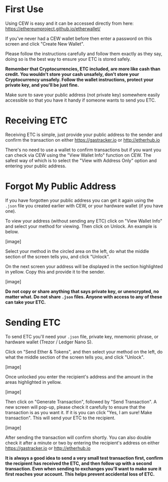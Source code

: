 # First Use

Using CEW is easy and it can be accessed directly from here: https://ethereumproject.github.io/etherwallet/

If you've never had a CEW wallet before then enter a password on this screen and click "Create New Wallet".

Please follow the instructions carefully and follow them exactly as they say, doing so is the best way to ensure your ETC is stored safely.

**Remember that Cryptocurrencies, ETC included, are more like cash than credit. You wouldn't store your cash unsafely, don't store your Cryptocurrency unsafely. Follow the wallet instructions, protect your private key, and you'll be just fine.**

Make sure to save your public address (not private key) somewhere easily accessible so that you have it handy if someone wants to send you ETC.

# Receiving ETC

Receiving ETC is simple, just provide your public address to the sender and confirm the transaction on either https://gastracker.io or http://etherhub.io

There's no need to use a wallet to confirm transactions but if you want you can check via CEW using the "View Wallet Info" function on CEW. The safest way of which is to select the "View with Address Only" option and entering your public address.

# Forgot My Public Address

If you have forgotten your public address you can get it again using the `.json` file you created earlier with CEW, or your hardware wallet (if you have one).

To view your address (without sending any ETC) click on "View Wallet Info" and select your method for viewing. Then click on Unlock. An example is below.

[image]

Select your method in the circled area on the left, do what the middle section of the screen tells you, and click "Unlock".

On the next screen your address will be displayed in the section highlighted in yellow. Copy this and provide it to the sender.

[image]

**Do not copy or share anything that says private key, or unencrypted, no matter what. Do not share `.json` files. Anyone with access to any of these can take your ETC.**

# Sending ETC

To send ETC you'll need your `.json` file, private key, mnemonic phrase, or hardware wallet (Trezor / Ledger Nano S).

Click on "Send Ether & Tokens", and then select your method on the left, do what the middle section of the screen tells you, and click "Unlock".

[image]

Once unlocked you enter the recipient's address and the amount in the areas highlighted in yellow.

[image]

Then click on "Generate Transaction", followed by "Send Transaction". A new screen will pop-up, please check it carefully to ensure that the transaction is as you want it. If it is you can click "Yes, I am sure! Make transaction". This will send your ETC to the recipient.

[image]

After sending the transaction will confirm shortly. You can also double check it after a minute or two by entering the recipient's address on either https://gastracker.io or http://etherhub.io

**It is always a good idea to send a very small test transaction first, confirm the recipient has received the ETC, and then follow up with a second transaction. Even when sending to exchanges you'll want to make sure it first reaches your account. This helps prevent accidental loss of ETC.**
